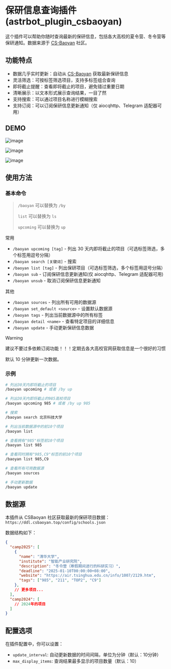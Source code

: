 # 保研信息查询插件 (astrbot_plugin_csbaoyan)

这个插件可以帮助你随时查询最新的保研信息，包括各大高校的夏令营、冬令营等保研通知。数据来源于 [CS-Baoyan](https://github.com/orgs/CS-BAOYAN/repositories) 社区。

## 功能特点

- 数据几乎实时更新：自动从 [CS-Baoyan](https://github.com/orgs/CS-BAOYAN/repositories) 获取最新保研信息
- 灵活筛选：可按标签筛选项目，支持多标签组合查询
- 即将截止提醒：查看即将截止的项目，避免错过重要日期
- 清晰展示：以文本形式展示查询结果，一目了然
- 支持搜索：可以通过项目名称进行模糊搜索
- 支持订阅：可以订阅保研信息更新通知（仅 aiocqhttp、Telegram 适配器可用）

## DEMO

![image](https://github.com/user-attachments/assets/6d5716c7-c333-4a8a-be56-7ea83a714b4a)

![image](https://github.com/user-attachments/assets/ed236c37-a437-4891-a5c6-f33bd07df5bf)

![image](https://github.com/user-attachments/assets/b63a484d-b2d2-4dce-9f38-6324a407ffb9)

## 使用方法

### 基本命令

> `/baoyan` 可以替换为 `/by`
> 
> `list` 可以替换为 `ls`
> 
> `upcoming` 可以替换为 `up`

常用
- `/baoyan upcoming [tag]` - 列出 30 天内即将截止的项目（可选标签筛选，多个标签用逗号分隔）
- `/baoyan search [关键词]` - 搜索
- `/baoyan list [tag]` - 列出保研项目（可选标签筛选，多个标签用逗号分隔）
- `/baoyan sub` - 订阅保研信息更新通知(仅 aiocqhttp、Telegram 适配器可用)
- `/baoyan unsub` - 取消订阅保研信息更新通知

其他
- `/baoyan sources` - 列出所有可用的数据源
- `/baoyan set_default <source>` - 设置默认数据源
- `/baoyan tags` - 列出当前数据源中的所有标签
- `/baoyan detail <name>` - 查看特定项目的详细信息
- `/baoyan update` - 手动更新保研信息数据


> [!WARNING]
> 建议不要过多依赖订阅功能！！！定期去各大高校官网获取信息是一个很好的习惯

默认 10 分钟更新一次数据。

### 示例

```bash
# 列出30天内即将截止的项目
/baoyan upcoming # 或者 /by up

# 列出30天内即将截止的985高校项目
/baoyan upcoming 985 # 或者 /by up 985

# 搜索
/baoyan search 北京科技大学

# 列出当前数据源中的前10个项目
/baoyan list

# 查看拥有"985"标签前10个项目
/baoyan list 985

# 查看同时拥有"985,C9"标签的前10个项目
/baoyan list 985,C9

# 查看所有可用数据源
/baoyan sources

# 手动更新数据
/baoyan update
```

## 数据源

本插件从 CSBaoyan 社区获取最新的保研项目数据：`https://ddl.csbaoyan.top/config/schools.json`

数据结构如下：

```json
{
  "camp2025": [
    {
      "name": "清华大学",
      "institute": "智能产业研究院",
      "description": "冬令营（寒假期间进行的科研实习）",
      "deadline": "2025-01-10T00:00:00+08:00",
      "website": "https://air.tsinghua.edu.cn/info/1007/2129.htm",
      "tags": ["985", "211", "TOP2", "C9"]
    },
    // 更多项目...
  ],
  "camp2024": [
    // 2024年的项目
  ]
}
```

## 配置选项

在插件配置中，你可以设置：

- `update_interval`: 自动更新数据的时间间隔，单位为分钟（默认：10分钟）
- `max_display_items`: 查询结果最多显示的项目数量（默认：10）
